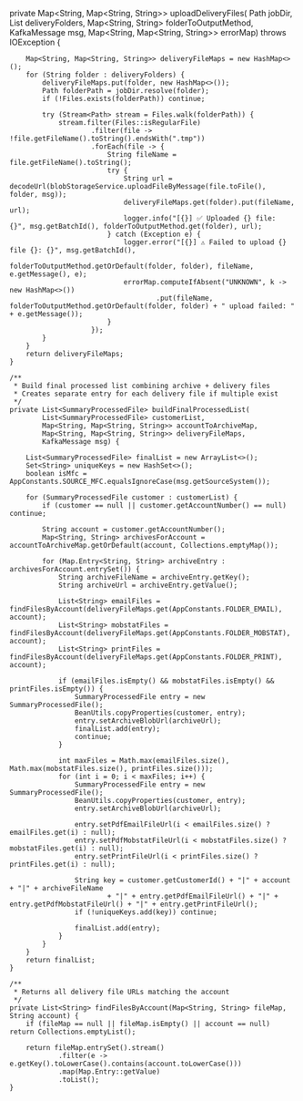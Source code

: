 private Map<String, Map<String, String>> uploadDeliveryFiles(
            Path jobDir,
            List<String> deliveryFolders,
            Map<String, String> folderToOutputMethod,
            KafkaMessage msg,
            Map<String, Map<String, String>> errorMap) throws IOException {

        Map<String, Map<String, String>> deliveryFileMaps = new HashMap<>();
        for (String folder : deliveryFolders) {
            deliveryFileMaps.put(folder, new HashMap<>());
            Path folderPath = jobDir.resolve(folder);
            if (!Files.exists(folderPath)) continue;

            try (Stream<Path> stream = Files.walk(folderPath)) {
                stream.filter(Files::isRegularFile)
                        .filter(file -> !file.getFileName().toString().endsWith(".tmp"))
                        .forEach(file -> {
                            String fileName = file.getFileName().toString();
                            try {
                                String url = decodeUrl(blobStorageService.uploadFileByMessage(file.toFile(), folder, msg));
                                deliveryFileMaps.get(folder).put(fileName, url);
                                logger.info("[{}] ✅ Uploaded {} file: {}", msg.getBatchId(), folderToOutputMethod.get(folder), url);
                            } catch (Exception e) {
                                logger.error("[{}] ⚠️ Failed to upload {} file {}: {}", msg.getBatchId(),
                                        folderToOutputMethod.getOrDefault(folder, folder), fileName, e.getMessage(), e);
                                errorMap.computeIfAbsent("UNKNOWN", k -> new HashMap<>())
                                        .put(fileName, folderToOutputMethod.getOrDefault(folder, folder) + " upload failed: " + e.getMessage());
                            }
                        });
            }
        }
        return deliveryFileMaps;
    }

    /**
     * Build final processed list combining archive + delivery files
     * Creates separate entry for each delivery file if multiple exist
     */
    private List<SummaryProcessedFile> buildFinalProcessedList(
            List<SummaryProcessedFile> customerList,
            Map<String, Map<String, String>> accountToArchiveMap,
            Map<String, Map<String, String>> deliveryFileMaps,
            KafkaMessage msg) {

        List<SummaryProcessedFile> finalList = new ArrayList<>();
        Set<String> uniqueKeys = new HashSet<>();
        boolean isMfc = AppConstants.SOURCE_MFC.equalsIgnoreCase(msg.getSourceSystem());

        for (SummaryProcessedFile customer : customerList) {
            if (customer == null || customer.getAccountNumber() == null) continue;

            String account = customer.getAccountNumber();
            Map<String, String> archivesForAccount = accountToArchiveMap.getOrDefault(account, Collections.emptyMap());

            for (Map.Entry<String, String> archiveEntry : archivesForAccount.entrySet()) {
                String archiveFileName = archiveEntry.getKey();
                String archiveUrl = archiveEntry.getValue();

                List<String> emailFiles = findFilesByAccount(deliveryFileMaps.get(AppConstants.FOLDER_EMAIL), account);
                List<String> mobstatFiles = findFilesByAccount(deliveryFileMaps.get(AppConstants.FOLDER_MOBSTAT), account);
                List<String> printFiles = findFilesByAccount(deliveryFileMaps.get(AppConstants.FOLDER_PRINT), account);

                if (emailFiles.isEmpty() && mobstatFiles.isEmpty() && printFiles.isEmpty()) {
                    SummaryProcessedFile entry = new SummaryProcessedFile();
                    BeanUtils.copyProperties(customer, entry);
                    entry.setArchiveBlobUrl(archiveUrl);
                    finalList.add(entry);
                    continue;
                }

                int maxFiles = Math.max(emailFiles.size(), Math.max(mobstatFiles.size(), printFiles.size()));
                for (int i = 0; i < maxFiles; i++) {
                    SummaryProcessedFile entry = new SummaryProcessedFile();
                    BeanUtils.copyProperties(customer, entry);
                    entry.setArchiveBlobUrl(archiveUrl);

                    entry.setPdfEmailFileUrl(i < emailFiles.size() ? emailFiles.get(i) : null);
                    entry.setPdfMobstatFileUrl(i < mobstatFiles.size() ? mobstatFiles.get(i) : null);
                    entry.setPrintFileUrl(i < printFiles.size() ? printFiles.get(i) : null);

                    String key = customer.getCustomerId() + "|" + account + "|" + archiveFileName
                            + "|" + entry.getPdfEmailFileUrl() + "|" + entry.getPdfMobstatFileUrl() + "|" + entry.getPrintFileUrl();
                    if (!uniqueKeys.add(key)) continue;

                    finalList.add(entry);
                }
            }
        }
        return finalList;
    }

    /**
     * Returns all delivery file URLs matching the account
     */
    private List<String> findFilesByAccount(Map<String, String> fileMap, String account) {
        if (fileMap == null || fileMap.isEmpty() || account == null) return Collections.emptyList();

        return fileMap.entrySet().stream()
                .filter(e -> e.getKey().toLowerCase().contains(account.toLowerCase()))
                .map(Map.Entry::getValue)
                .toList();
    }
    
